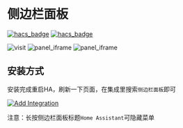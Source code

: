 # 侧边栏面板

[![hacs_badge](https://img.shields.io/badge/Home-Assistant-%23049cdb)](https://www.home-assistant.io/)
[![hacs_badge](https://img.shields.io/badge/HACS-Custom-41BDF5.svg)](https://github.com/hacs/integration)


![visit](https://visitor-badge.glitch.me/badge?page_id=shaonianzhentan.panel_iframe&left_text=visit)
![panel_iframe](https://img.shields.io/github/forks/shaonianzhentan/panel_iframe)
![panel_iframe](https://img.shields.io/github/stars/shaonianzhentan/panel_iframe)

## 安装方式

安装完成重启HA，刷新一下页面，在集成里搜索`侧边栏面板`即可

[![Add Integration](https://my.home-assistant.io/badges/config_flow_start.svg)](https://my.home-assistant.io/redirect/config_flow_start?domain=panel_iframe)

注意：长按侧边栏面板标题`Home Assistant`可隐藏菜单